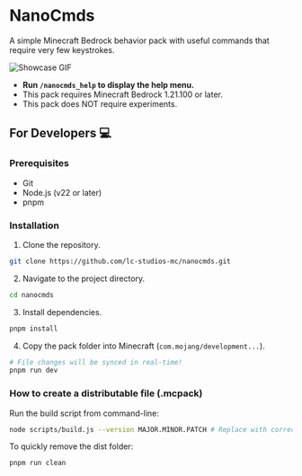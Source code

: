 # NanoCmds

A simple Minecraft Bedrock behavior pack with useful commands that require very few keystrokes.

![Showcase GIF](https://media2.giphy.com/media/v1.Y2lkPTc5MGI3NjExMzM5bWNzOWlzdXExYnJpczEzcDh5cWRyaDB4dmY3aGt0ODA5eTdsbiZlcD12MV9pbnRlcm5hbF9naWZfYnlfaWQmY3Q9Zw/TiXaxy3OtIfSStfGLP/giphy.gif)

- **Run `/nanocmds_help` to display the help menu.**
- This pack requires Minecraft Bedrock 1.21.100 or later.
- This pack does NOT require experiments.

## For Developers :computer:

### Prerequisites

- Git
- Node.js (v22 or later)
- pnpm

### Installation

1. Clone the repository.

```bash
git clone https://github.com/lc-studios-mc/nanocmds.git
```

2. Navigate to the project directory.

```bash
cd nanocmds
```

3. Install dependencies.

```bash
pnpm install
```

4. Copy the pack folder into Minecraft (`com.mojang/development...`).

```bash
# File changes will be synced in real-time!
pnpm run dev
```

### How to create a distributable file (.mcpack)

Run the build script from command-line:

```bash
node scripts/build.js --version MAJOR.MINOR.PATCH # Replace with correct version, such as 1.0.0
```

To quickly remove the dist folder:

```bash
pnpm run clean
```
